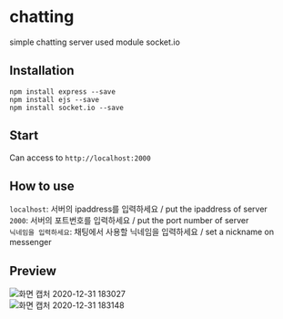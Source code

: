 # chatting
simple chatting server used module socket.io

## Installation
`npm install express --save`   
`npm install ejs --save`   
`npm install socket.io --save`   

## Start
Can access to `http://localhost:2000`

## How to use
`localhost`: 서버의 ipaddress를 입력하세요 / put the ipaddress of server   
`2000`: 서버의 포트번호를 입력하세요 / put the port number of server   
`닉네임을 입력하세요`: 채팅에서 사용할 닉네임을 입력하세요 / set a nickname on messenger   

## Preview
![화면 캡처 2020-12-31 183027](https://user-images.githubusercontent.com/68729868/103405373-3586b700-4b9a-11eb-99b3-ffd79f3617f7.png)   
![화면 캡처 2020-12-31 183148](https://user-images.githubusercontent.com/68729868/103405376-37507a80-4b9a-11eb-99b5-c41509f1feb8.png)

